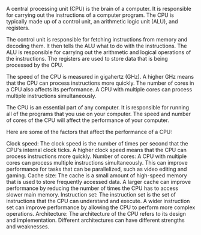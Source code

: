 
A central processing unit (CPU) is the brain of a computer. It is responsible for carrying out the instructions of a computer program. The CPU is typically made up of a control unit, an arithmetic logic unit (ALU), and registers.

The control unit is responsible for fetching instructions from memory and decoding them. It then tells the ALU what to do with the instructions. The ALU is responsible for carrying out the arithmetic and logical operations of the instructions. The registers are used to store data that is being processed by the CPU.

The speed of the CPU is measured in gigahertz (GHz). A higher GHz means that the CPU can process instructions more quickly. The number of cores in a CPU also affects its performance. A CPU with multiple cores can process multiple instructions simultaneously.

The CPU is an essential part of any computer. It is responsible for running all of the programs that you use on your computer. The speed and number of cores of the CPU will affect the performance of your computer.

Here are some of the factors that affect the performance of a CPU:

Clock speed: The clock speed is the number of times per second that the CPU's internal clock ticks. A higher clock speed means that the CPU can process instructions more quickly.
Number of cores: A CPU with multiple cores can process multiple instructions simultaneously. This can improve performance for tasks that can be parallelized, such as video editing and gaming.
Cache size: The cache is a small amount of high-speed memory that is used to store frequently accessed data. A larger cache can improve performance by reducing the number of times the CPU has to access slower main memory.
Instruction set: The instruction set is the set of instructions that the CPU can understand and execute. A wider instruction set can improve performance by allowing the CPU to perform more complex operations.
Architecture: The architecture of the CPU refers to its design and implementation. Different architectures can have different strengths and weaknesses.
